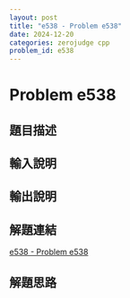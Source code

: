 ```yaml
---
layout: post
title: "e538 - Problem e538"
date: 2024-12-20
categories: zerojudge cpp
problem_id: e538
---
```


# Problem e538

## 題目描述



## 輸入說明



## 輸出說明



## 解題連結

[e538 - Problem e538](https://zerojudge.tw/ShowProblem?problemid=e538)

## 解題思路

